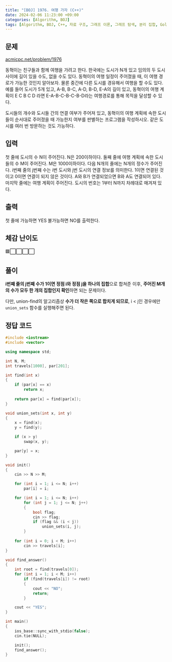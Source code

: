 ```yaml
---
title: "[BOJ] 1976. 여행 가자 (C++)"
date: 2024-02-06 11:23:00 +09:00
categories: [Algorithm, BOJ]
tags: [Algorithm, BOJ, C++, 자료 구조, 그래프 이론, 그래프 탐색, 분리 집합, Gold 4]
---
```

## **문제**
[acmicpc.net/problem/1976](https://www.acmicpc.net/problem/1976)

동혁이는 친구들과 함께 여행을 가려고 한다. 한국에는 도시가 N개 있고 임의의 두 도시 사이에 길이 있을 수도, 없을 수도 있다. 동혁이의 여행 일정이 주어졌을 때, 이 여행 경로가 가능한 것인지 알아보자. 물론 중간에 다른 도시를 경유해서 여행을 할 수도 있다. 예를 들어 도시가 5개 있고, A-B, B-C, A-D, B-D, E-A의 길이 있고, 동혁이의 여행 계획이 E C B C D 라면 E-A-B-C-B-C-B-D라는 여행경로를 통해 목적을 달성할 수 있다.

도시들의 개수와 도시들 간의 연결 여부가 주어져 있고, 동혁이의 여행 계획에 속한 도시들이 순서대로 주어졌을 때 가능한지 여부를 판별하는 프로그램을 작성하시오. 같은 도시를 여러 번 방문하는 것도 가능하다.
<br>

## **입력**
첫 줄에 도시의 수 N이 주어진다. N은 200이하이다. 둘째 줄에 여행 계획에 속한 도시들의 수 M이 주어진다. M은 1000이하이다. 다음 N개의 줄에는 N개의 정수가 주어진다. i번째 줄의 j번째 수는 i번 도시와 j번 도시의 연결 정보를 의미한다. 1이면 연결된 것이고 0이면 연결이 되지 않은 것이다. A와 B가 연결되었으면 B와 A도 연결되어 있다. 마지막 줄에는 여행 계획이 주어진다. 도시의 번호는 1부터 N까지 차례대로 매겨져 있다.
<br>

## **출력**
첫 줄에 가능하면 YES 불가능하면 NO를 출력한다.
<br>

## **체감 난이도**
🟩⬜⬜⬜⬜
<br>

## **풀이**
**i번째 줄의 j번째 수가 1이면 정점 i와 정점 j을 하나의 집합**으로 합쳐준 이후, **주어진 M개의 수가 모두 한 개의 집합인지 확인**하면 되는 문제이다.

다만, union-find의 알고리즘상 **수가 더 작은 쪽으로 합치게 되므로**, i < j인 경우에만 `union_sets` 함수를 실행해주면 된다.
<br>

## **정답 코드**
```c++
#include <iostream>
#include <vector>

using namespace std;

int N, M;
int travels[1000], par[201];

int find(int x)
{
    if (par[x] == x)
        return x;
    
    return par[x] = find(par[x]);
}

void union_sets(int x, int y)
{
    x = find(x);
    y = find(y);

    if (x > y)
        swap(x, y);

    par[y] = x;
}

void init()
{
    cin >> N >> M;

    for (int i = 1; i <= N; i++)
        par[i] = i;

    for (int i = 1; i <= N; i++)
        for (int j = 1; j <= N; j++)
        {
            bool flag;
            cin >> flag;
            if (flag && (i < j))
                union_sets(i, j);
        }
    
    for (int i = 0; i < M; i++)
        cin >> travels[i];
}

void find_answer()
{
    int root = find(travels[0]);
    for (int i = 1; i < M; i++)
        if (find(travels[i]) != root)
        {
            cout << "NO";
            return;
        }

    cout << "YES";
}

int main()
{
    ios_base::sync_with_stdio(false);
    cin.tie(NULL);

    init();
    find_answer();
}
```